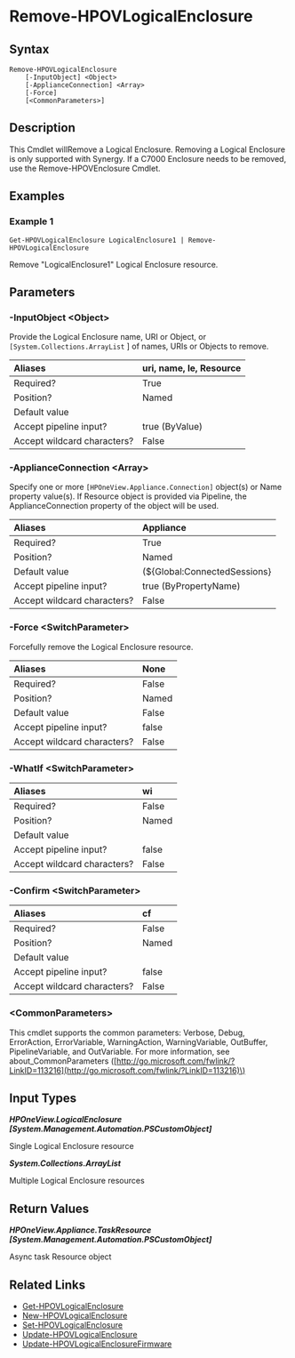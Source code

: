 ﻿---
description: Remove a Logical Enclosure.
---

# Remove-HPOVLogicalEnclosure

## Syntax

```text
Remove-HPOVLogicalEnclosure
    [-InputObject] <Object>
    [-ApplianceConnection] <Array>
    [-Force]
    [<CommonParameters>]
```

## Description

This Cmdlet willRemove a Logical Enclosure.  Removing a Logical Enclosure is only supported with Synergy.  If a C7000 Enclosure needs to be removed, use the Remove-HPOVEnclosure Cmdlet.

## Examples

###  Example 1 

```text
Get-HPOVLogicalEnclosure LogicalEnclosure1 | Remove-HPOVLogicalEnclosure
```

Remove "LogicalEnclosure1" Logical Enclosure resource.

## Parameters

### -InputObject &lt;Object&gt;

Provide the Logical Enclosure name, URI or Object, or `[System.Collections.ArrayList` ] of names, URIs or Objects to remove.

| Aliases | uri, name, le, Resource |
| :--- | :--- |
| Required? | True |
| Position? | Named |
| Default value |  |
| Accept pipeline input? | true (ByValue) |
| Accept wildcard characters? | False |

### -ApplianceConnection &lt;Array&gt;

Specify one or more `[HPOneView.Appliance.Connection]` object(s) or Name property value(s). If Resource object is provided via Pipeline, the ApplianceConnection property of the object will be used.

| Aliases | Appliance |
| :--- | :--- |
| Required? | True |
| Position? | Named |
| Default value | (${Global:ConnectedSessions} | ? Default) |
| Accept pipeline input? | true (ByPropertyName) |
| Accept wildcard characters? | False |

### -Force &lt;SwitchParameter&gt;

Forcefully remove the Logical Enclosure resource.

| Aliases | None |
| :--- | :--- |
| Required? | False |
| Position? | Named |
| Default value | False |
| Accept pipeline input? | false |
| Accept wildcard characters? | False |

### -WhatIf &lt;SwitchParameter&gt;



| Aliases | wi |
| :--- | :--- |
| Required? | False |
| Position? | Named |
| Default value |  |
| Accept pipeline input? | false |
| Accept wildcard characters? | False |

### -Confirm &lt;SwitchParameter&gt;



| Aliases | cf |
| :--- | :--- |
| Required? | False |
| Position? | Named |
| Default value |  |
| Accept pipeline input? | false |
| Accept wildcard characters? | False |

### &lt;CommonParameters&gt;

This cmdlet supports the common parameters: Verbose, Debug, ErrorAction, ErrorVariable, WarningAction, WarningVariable, OutBuffer, PipelineVariable, and OutVariable. For more information, see about\_CommonParameters \([http://go.microsoft.com/fwlink/?LinkID=113216](http://go.microsoft.com/fwlink/?LinkID=113216)\)

## Input Types

_**HPOneView.LogicalEnclosure [System.Management.Automation.PSCustomObject]**_

Single Logical Enclosure resource

_**System.Collections.ArrayList**_

Multiple Logical Enclosure resources

## Return Values

_**HPOneView.Appliance.TaskResource [System.Management.Automation.PSCustomObject]**_

Async task Resource object

## Related Links

* [Get-HPOVLogicalEnclosure](get-hpovlogicalenclosure.md)
* [New-HPOVLogicalEnclosure](new-hpovlogicalenclosure.md)
* [Set-HPOVLogicalEnclosure](set-hpovlogicalenclosure.md)
* [Update-HPOVLogicalEnclosure](update-hpovlogicalenclosure.md)
* [Update-HPOVLogicalEnclosureFirmware](../networking/update-hpovlogicalenclosurefirmware.md)
